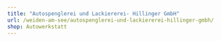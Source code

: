 ```yaml
---
title: "Autospenglerei und Lackiererei- Hillinger GmbH"
url: /weiden-am-see/autospenglerei-und-lackiererei-hillinger-gmbh/
shop: Autowerkstatt
---
```

